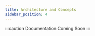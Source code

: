 ```yaml
---
title: Architecture and Concepts
sidebar_position: 4
---
```


:::caution Documentation Coming Soon
:::
